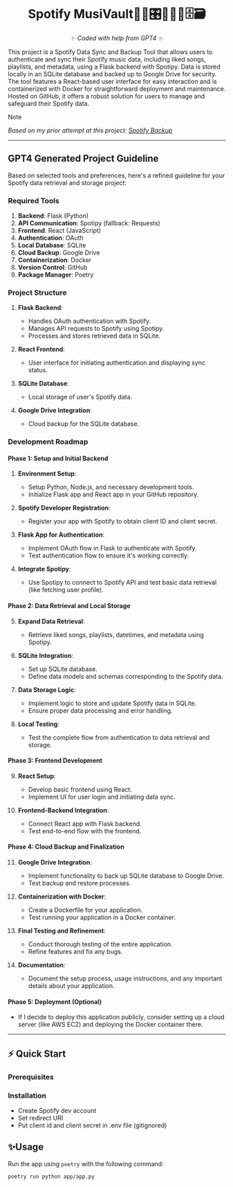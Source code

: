 <h1 align="center">Spotify MusiVault🎵🎶🎛️🎼💾💽🗄️🗃️</h1>

<p align="center"><i>✨ Coded with help from GPT4 ✨</i></p>

This project is a Spotify Data Sync and Backup Tool that allows users to authenticate and sync their Spotify music data, including liked songs, playlists, and metadata, using a Flask backend with Spotipy. Data is stored locally in an SQLite database and backed up to Google Drive for security. The tool features a React-based user interface for easy interaction and is containerized with Docker for straightforward deployment and maintenance. Hosted on GitHub, it offers a robust solution for users to manage and safeguard their Spotify data.

> [!NOTE]
> *Based on my prior attempt at this project: [Spotify Backup](https://github.com/romano-w/spotify_backup)*

---
## GPT4 Generated Project Guideline

Based on selected tools and preferences, here's a refined guideline for your Spotify data retrieval and storage project:

### Required Tools

1. **Backend**: Flask (Python)
2. **API Communication**: Spotipy (fallback: Requests)
3. **Frontend**: React (JavaScript)
4. **Authentication**: OAuth
5. **Local Database**: SQLite
6. **Cloud Backup**: Google Drive
7. **Containerization**: Docker
8. **Version Control**: GitHub
9. **Package Manager**: Poetry

### Project Structure

1. **Flask Backend**:
   - Handles OAuth authentication with Spotify.
   - Manages API requests to Spotify using Spotipy.
   - Processes and stores retrieved data in SQLite.

2. **React Frontend**:
   - User interface for initiating authentication and displaying sync status.

3. **SQLite Database**:
   - Local storage of user's Spotify data.

4. **Google Drive Integration**:
   - Cloud backup for the SQLite database.

### Development Roadmap

#### Phase 1: Setup and Initial Backend

1. **Environment Setup**:
   - Setup Python, Node.js, and necessary development tools.
   - Initialize Flask app and React app in your GitHub repository.

2. **Spotify Developer Registration**:
   - Register your app with Spotify to obtain client ID and client secret.

3. **Flask App for Authentication**:
   - Implement OAuth flow in Flask to authenticate with Spotify.
   - Test authentication flow to ensure it's working correctly.

4. **Integrate Spotipy**:
   - Use Spotipy to connect to Spotify API and test basic data retrieval (like fetching user profile).

#### Phase 2: Data Retrieval and Local Storage

5. **Expand Data Retrieval**:
   - Retrieve liked songs, playlists, datetimes, and metadata using Spotipy.

6. **SQLite Integration**:
   - Set up SQLite database.
   - Define data models and schemas corresponding to the Spotify data.

7. **Data Storage Logic**:
   - Implement logic to store and update Spotify data in SQLite.
   - Ensure proper data processing and error handling.

8. **Local Testing**:
   - Test the complete flow from authentication to data retrieval and storage.

#### Phase 3: Frontend Development

9. **React Setup**:
   - Develop basic frontend using React.
   - Implement UI for user login and initiating data sync.

10. **Frontend-Backend Integration**:
    - Connect React app with Flask backend.
    - Test end-to-end flow with the frontend.

#### Phase 4: Cloud Backup and Finalization

11. **Google Drive Integration**:
    - Implement functionality to back up SQLite database to Google Drive.
    - Test backup and restore processes.

12. **Containerization with Docker**:
    - Create a Dockerfile for your application.
    - Test running your application in a Docker container.

13. **Final Testing and Refinement**:
    - Conduct thorough testing of the entire application.
    - Refine features and fix any bugs.

14. **Documentation**:
    - Document the setup process, usage instructions, and any important details about your application.

#### Phase 5: Deployment (Optional)

- If I decide to deploy this application publicly, consider setting up a cloud server (like AWS EC2) and deploying the Docker container there.

---

## ⚡ Quick Start

### Prerequisites

### Installation

- Create Spotify dev account
- Set redirect URI
- Put client id and client secret in .env file (gitignored)

## ✨Usage

Run the app using `poetry` with the following command:

```bash
poetry run python app/app.py
```
